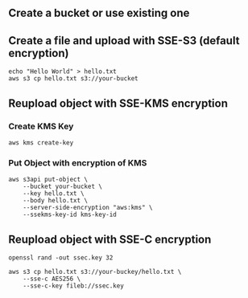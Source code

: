 ## Create a bucket or use existing one

## Create a file and upload with SSE-S3 (default encryption)

```
echo "Hello World" > hello.txt
aws s3 cp hello.txt s3://your-bucket
```

## Reupload object with SSE-KMS encryption
### Create KMS Key

```
aws kms create-key
```

### Put Object with encryption of KMS

```
aws s3api put-object \
    --bucket your-bucket \
    --key hello.txt \
    --body hello.txt \
    --server-side-encryption "aws:kms" \
    --ssekms-key-id kms-key-id
```

## Reupload object with SSE-C encryption

```
openssl rand -out ssec.key 32

aws s3 cp hello.txt s3://your-buckey/hello.txt \
    --sse-c AES256 \
    --sse-c-key fileb://ssec.key
```
